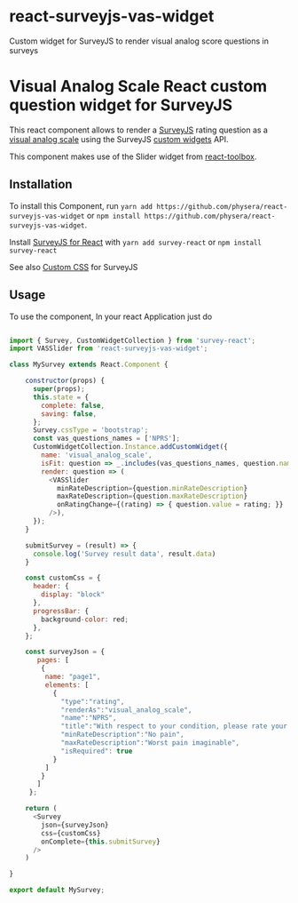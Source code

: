 # react-surveyjs-vas-widget
Custom widget for SurveyJS to render visual analog score questions in surveys


# Visual Analog Scale React custom question widget for SurveyJS 

This react component allows to render a [SurveyJS](https://github.com/surveyjs/surveyjs) rating question as a [visual analog scale](https://www.physio-pedia.com/Visual_Analogue_Scale) using the SurveyJS [custom widgets](https://surveyjs.io/Examples/Editor/?id=customwidgets) API.

This component makes use of the Slider widget from [react-toolbox](http://react-toolbox.com/#/components/slider).


## Installation

To install this Component, run `yarn add https://github.com/physera/react-surveyjs-vas-widget` or `npm install https://github.com/physera/react-surveyjs-vas-widget`.

Install [SurveyJS for React](https://www.npmjs.com/package/survey-react) with `yarn add survey-react` or `npm install survey-react`

See also [Custom CSS](https://surveyjs.io/Examples/Library/?id=survey-customcss&platform=Reactjs) for SurveyJS


## Usage

To use the component, In your react Application just do

```json

```

```javascript
import { Survey, CustomWidgetCollection } from 'survey-react';
import VASSlider from 'react-surveyjs-vas-widget';

class MySurvey extends React.Component {

    constructor(props) {
      super(props);
      this.state = {
        complete: false,
        saving: false,
      };
      Survey.cssType = 'bootstrap';
      const vas_questions_names = ['NPRS'];
      CustomWidgetCollection.Instance.addCustomWidget({
        name: 'visual_analog_scale',
        isFit: question => _.includes(vas_questions_names, question.name),
        render: question => (
          <VASSlider
            minRateDescription={question.minRateDescription}
            maxRateDescription={question.maxRateDescription}
            onRatingChange={(rating) => { question.value = rating; }}
          />),
      });
    }

    submitSurvey = (result) => {
      console.log('Survey result data', result.data)
    }

    const customCss = {
      header: {
        display: "block"
      },
      progressBar: {
        background-color: red;
      },
    };

    const surveyJson = {
       pages: [
        {
         name: "page1",
         elements: [
           {
             "type":"rating",
             "renderAs":"visual_analog_scale",
             "name":"NPRS",
             "title":"With respect to your condition, please rate your pain by clicking or tapping on the line below.",
             "minRateDescription":"No pain",
             "maxRateDescription":"Worst pain imaginable",
             "isRequired": true
           }
         ]
        }
       ]
     };

    return (
      <Survey
        json={surveyJson}
        css={customCss}
        onComplete={this.submitSurvey}
      />
    )

}

export default MySurvey;


```
